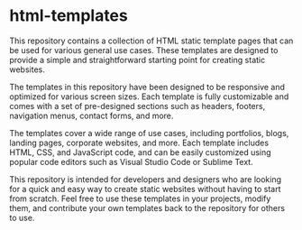 # html-templates
This repository contains a collection of HTML static template pages that can be used for various general use cases. These templates are designed to provide a simple and straightforward starting point for creating static websites.

The templates in this repository have been designed to be responsive and optimized for various screen sizes. Each template is fully customizable and comes with a set of pre-designed sections such as headers, footers, navigation menus, contact forms, and more.

The templates cover a wide range of use cases, including portfolios, blogs, landing pages, corporate websites, and more. Each template includes HTML, CSS, and JavaScript code, and can be easily customized using popular code editors such as Visual Studio Code or Sublime Text.

This repository is intended for developers and designers who are looking for a quick and easy way to create static websites without having to start from scratch. Feel free to use these templates in your projects, modify them, and contribute your own templates back to the repository for others to use.

